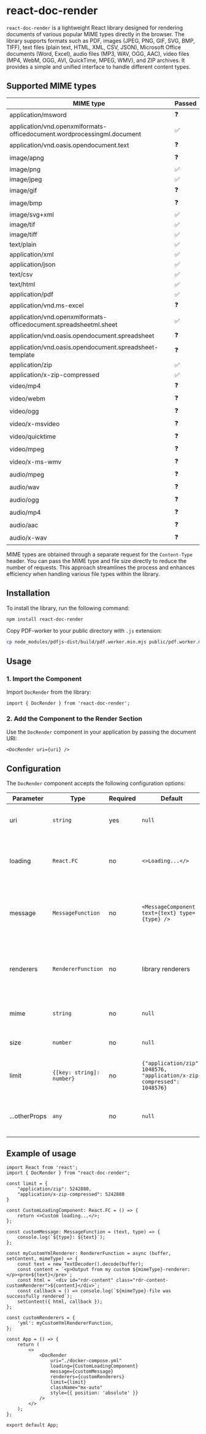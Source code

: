 # react-doc-render
`react-doc-render` is a lightweight React library designed for rendering documents of various popular MIME types directly in the browser. The library supports formats such as PDF, images (JPEG, PNG, GIF, SVG, BMP, TIFF), text files (plain text, HTML, XML, CSV, JSON), Microsoft Office documents (Word, Excel), audio files (MP3, WAV, OGG, AAC), video files (MP4, WebM, OGG, AVI, QuickTime, MPEG, WMV), and ZIP archives. It provides a simple and unified interface to handle different content types.

## Supported MIME types
| MIME type                                                                                      | Passed |
|------------------------------------------------------------------------------------------------|--------|
| application/msword                                                                             | ❓     |
| application/vnd.openxmlformats-officedocument.wordprocessingml.document                        | ✅     |
| application/vnd.oasis.opendocument.text                                                        | ❓     |
| image/apng                                                                                     | ❓     |
| image/png                                                                                      | ✅     |
| image/jpeg                                                                                     | ✅     |
| image/gif                                                                                      | ❓     |
| image/bmp                                                                                      | ❓     |
| image/svg+xml                                                                                  | ✅     |
| image/tif                                                                                      | ✅     |
| image/tiff                                                                                     | ✅     |
| text/plain                                                                                     | ✅     |
| application/xml                                                                                | ✅     |
| application/json                                                                               | ✅     |
| text/csv                                                                                       | ✅     |
| text/html                                                                                      | ✅     |
| application/pdf                                                                                | ✅     |
| application/vnd.ms-excel                                                                       | ❓     |
| application/vnd.openxmlformats-officedocument.spreadsheetml.sheet                              | ✅     |
| application/vnd.oasis.opendocument.spreadsheet                                                 | ❓     |
| application/vnd.oasis.opendocument.spreadsheet-template                                        | ❓     |
| application/zip                                                                                | ✅     |
| application/x-zip-compressed                                                                   | ✅     |
| video/mp4                                                                                      | ❓     |
| video/webm                                                                                     | ❓     |
| video/ogg                                                                                      | ❓     |
| video/x-msvideo                                                                                | ❓     |
| video/quicktime                                                                                | ❓     |
| video/mpeg                                                                                     | ❓     |
| video/x-ms-wmv                                                                                 | ❓     |
| audio/mpeg                                                                                     | ❓     |
| audio/wav                                                                                      | ❓     |
| audio/ogg                                                                                      | ❓     |
| audio/mp4                                                                                      | ❓     |
| audio/aac                                                                                      | ❓     |
| audio/x-wav                                                                                    | ❓     |


MIME types are obtained through a separate request for the `Content-Type` header. You can pass the MIME type and file size directly to reduce the number of requests. This approach streamlines the process and enhances efficiency when handling various file types within the library.

## Installation
To install the library, run the following command:
```bash
npm install react-doc-render
```
Copy PDF-worker to your public directory with `.js` extension:
```bash
cp node_modules/pdfjs-dist/build/pdf.worker.min.mjs public/pdf.worker.min.js
```

## Usage
### 1. Import the Component
Import `DocRender` from the library:
```tsx
import { DocRender } from 'react-doc-render';
```

### 2. Add the Component to the Render Section
Use the `DocRender` component in your application by passing the document URI:
```tsx
<DocRender uri={uri} />
```

## Configuration
The `DocRender` component accepts the following configuration options:

| Parameter      | Type                      | Required | Default                                                               |  Description                                                   |
|----------------|---------------------------|----------|-----------------------------------------------------------------------|-----------------------------------------|
| uri            | `string`                  |   yes    |    `null`                                                               | The URI of the document to render.                             |
| loading        | `React.FC`                |   no     | `<>Loading...</>`                                                     | A component to display while the document is loading.          |
| message        | `MessageFunction`         |   no     | `<MessageComponent text={text} type={type} />`                        | Returns a service message, e.g., firing a toast or rendering a component.|
| renderers      | `RendererFunction`        |   no     | library renderers                                                     | Custom rendering functions for handling specific MIME types.   |
| mime           | `string`                  |   no     |    `null`                                                               | To specify the MIME type directly.                             |
| size           | `number`                  |   no     |    `null`                                                               | To specify the file size directly.                             |
| limit          | `{[key: string]: number}` |   no     | `{"application/zip": 1048576, "application/x-zip-compressed": 1048576}` | Limit for rendering the file MIME type in bytes.           |
| ...otherProps  | `any`                     |   no     |    `null`                                       | You can pass any additional props that you want.               |

## Example of usage

```tsx
import React from 'react';
import { DocRender } from "react-doc-render";

const limit = {
    "application/zip": 5242880,
    "application/x-zip-compressed": 5242880
}

const CustomLoadingComponent: React.FC = () => {
    return <>Custom loading...</>;
};

const customMessage: MessageFunction = (text, type) => {
    console.log(`${type}: ${text}`);
};

const myCustomYmlRenderer: RendererFunction = async (buffer, setContent, mimeType) => {
    const text = new TextDecoder().decode(buffer);
    const content = `<p>Output from my custom ${mimeType}-renderer:</p><pre>${text}</pre>`;
    const html = `<div id="rdr-content" class="rdr-content-customRenderer">${content}</div>`;
    const callback = () => console.log(`${mimeType}-file was successfully rendered`);
    setContent({ html, callback });
};

const customRenderers = {
    'yml': myCustomYmlRendererFunction,
};

const App = () => {
    return (
        <>
            <DocRender
                uri="./docker-compose.yml"
                loading={CustomLoadingComponent}
                message={customMessage}
                renderers={customRenderers}
                limit={limit}
                className="mx-auto"
                style={{ position: 'absolute' }}
            />
        </>
    );
};

export default App;

```